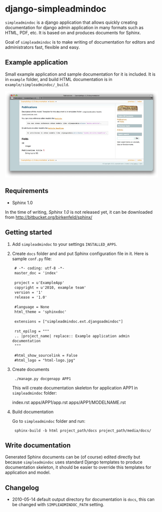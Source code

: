 django-simpleadmindoc
=====================

`simpleadmindoc` is a django application that allows quickly creating documentation for django admin application in many formats such as HTML, PDF, etc. It is based on and produces documents for Sphinx.

Goal of `simpleadmindoc` is to make writing of documentation for editors and administrators fast, flexible and easy.

Example application
-------------------

Small example application and sample documentation for it is included. It is in `example` folder, and build HTML documentation is in  `example/simpleadmindoc/_build`.

![simpleadmindoc screenshot](http://github.com/bmihelac/django-simpleadmindoc/raw/master/example/simpleadmindoc.jpg)

Requirements
------------

* Sphinx 1.0

In the time of writing, *Sphinx 1.0* is not released yet, it can be downloaded from http://bitbucket.org/birkenfeld/sphinx/

Getting started
---------------

1. Add `simpleadmindoc` to your settings `INSTALLED_APPS`.
	
2. Create `docs` folder and and put Sphinx configuration file in it. Here is sample `conf.py` file:

		# -*- coding: utf-8 -*-
		master_doc = 'index'

		project = u'ExampleApp'
		copyright = u'2010, example team'
		version = '1'
		release = '1.0'

		#language = None
		html_theme = 'sphinxdoc'

		extensions = ["simpleadmindoc.ext.djangoadmindoc"]

		rst_epilog = """
		.. |project_name| replace:: Example application admin documentation
		"""

		#html_show_sourcelink = False
		#html_logo = "html-logo.jpg"

3. Create documents

		./manage.py docgenapp APP1
	
	This will create documentation skeleton for application APP1 in `simpleadmindoc` folder:
	
	index.rst
	apps/APP1/app.rst
	apps/APP1/MODELNAME.rst

4. Build documentation

	Go to `simpleadmindoc` folder and run:
	
		sphinx-build -b html project_path/docs project_path/media/docs/

Write documentation
-------------------

Generated Sphinx documents can be (of course) edited directly but because `simpleadmindoc` uses standard Django templates to produce documentation skeleton, it should be easier to override this templates for application and model.

Changelog
---------

* 2010-05-14 default output directory for documentation is `docs`, this can be changed with `SIMPLEADMINDOC_PATH` setting.

